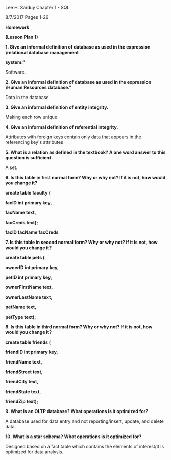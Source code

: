 Lee H. Sarduy                                                                                                                                               Chapter 1 - SQL

8/7/2017                                                                                                                                                    Pages 1-26

**Homework**

**(Lesson Plan 1)**



**1. Give an informal definition of database as used in the expression \relational database management**

**system.&quot;**

Software.

**2. Give an informal definition of database as used in the expression \Human Resources database.&quot;**

Data in the database

**3. Give an informal definition of entity integrity.**

Making each row unique

**4. Give an informal definition of referential integrity.**

Attributes with foreign keys contain only data that appears in the referencing key&#39;s attributes

**5. What is a relation as defined in the textbook? A one word answer to this question is sufficient.**

A set.

**6. Is this table in first normal form? Why or why not? If it is not, how would you change it?**

**create table faculty (**

**facID int primary key,**

**facName text,**

**facCreds text);**

**facID facName facCreds**



**7. Is this table in second normal form? Why or why not? If it is not, how would you change it?**

**create table pets (**

**ownerID int primary key,**

**petID int primary key,**

**ownerFirstName text,**

**ownerLastName text,**

**petName text,**

**petType text);**



**8. Is this table in third normal form? Why or why not? If it is not, how would you change it?**

**create table friends (**

**friendID int primary key,**

**friendName text,**

**friendStreet text,**

**friendCity text,**

**friendState text,**

**friendZip text);**

**9. What is an OLTP database? What operations is it optimized for?**

A database used for data entry and not reporting/insert, update, and delete data.

**10. What is a star schema? What operations is it optimized for?**

Designed based on a fact table which contains the elements of interest/it is optimized for data analysis.
